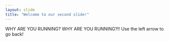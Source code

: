 ```yaml
---
layout: slide
title: "Welcome to our second slide!"
---
```

WHY ARE YOU RUNNING? WHY ARE YOU RUNNING?!!
Use the left arrow to go back!
